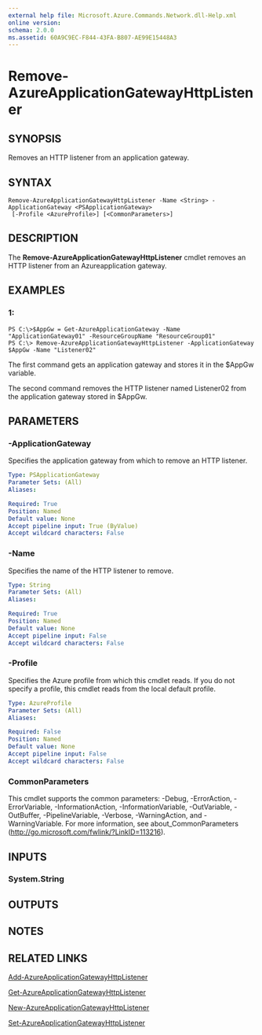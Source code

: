 ```yaml
---
external help file: Microsoft.Azure.Commands.Network.dll-Help.xml
online version: 
schema: 2.0.0
ms.assetid: 60A9C9EC-F844-43FA-B807-AE99E15448A3
---
```


# Remove-AzureApplicationGatewayHttpListener

## SYNOPSIS
Removes an HTTP listener from an application gateway.

## SYNTAX

```
Remove-AzureApplicationGatewayHttpListener -Name <String> -ApplicationGateway <PSApplicationGateway>
 [-Profile <AzureProfile>] [<CommonParameters>]
```

## DESCRIPTION
The **Remove-AzureApplicationGatewayHttpListener** cmdlet removes an HTTP listener from an Azureapplication gateway.

## EXAMPLES

### 1:
```
PS C:\>$AppGw = Get-AzureApplicationGateway -Name "ApplicationGateway01" -ResourceGroupName "ResourceGroup01"
PS C:\> Remove-AzureApplicationGatewayHttpListener -ApplicationGateway $AppGw -Name "Listener02"
```

The first command gets an application gateway and stores it in the $AppGw variable.

The second command removes the HTTP listener named Listener02 from the application gateway stored in $AppGw.

## PARAMETERS

### -ApplicationGateway
Specifies the application gateway from which to remove an HTTP listener.

```yaml
Type: PSApplicationGateway
Parameter Sets: (All)
Aliases: 

Required: True
Position: Named
Default value: None
Accept pipeline input: True (ByValue)
Accept wildcard characters: False
```

### -Name
Specifies the name of the HTTP listener to remove.

```yaml
Type: String
Parameter Sets: (All)
Aliases: 

Required: True
Position: Named
Default value: None
Accept pipeline input: False
Accept wildcard characters: False
```

### -Profile
Specifies the Azure profile from which this cmdlet reads.
If you do not specify a profile, this cmdlet reads from the local default profile.

```yaml
Type: AzureProfile
Parameter Sets: (All)
Aliases: 

Required: False
Position: Named
Default value: None
Accept pipeline input: False
Accept wildcard characters: False
```

### CommonParameters
This cmdlet supports the common parameters: -Debug, -ErrorAction, -ErrorVariable, -InformationAction, -InformationVariable, -OutVariable, -OutBuffer, -PipelineVariable, -Verbose, -WarningAction, and -WarningVariable. For more information, see about_CommonParameters (http://go.microsoft.com/fwlink/?LinkID=113216).

## INPUTS

### System.String

## OUTPUTS

## NOTES

## RELATED LINKS

[Add-AzureApplicationGatewayHttpListener](./Add-AzureApplicationGatewayHttpListener.md)

[Get-AzureApplicationGatewayHttpListener](./Get-AzureApplicationGatewayHttpListener.md)

[New-AzureApplicationGatewayHttpListener](./New-AzureApplicationGatewayHttpListener.md)

[Set-AzureApplicationGatewayHttpListener](./Set-AzureApplicationGatewayHttpListener.md)


